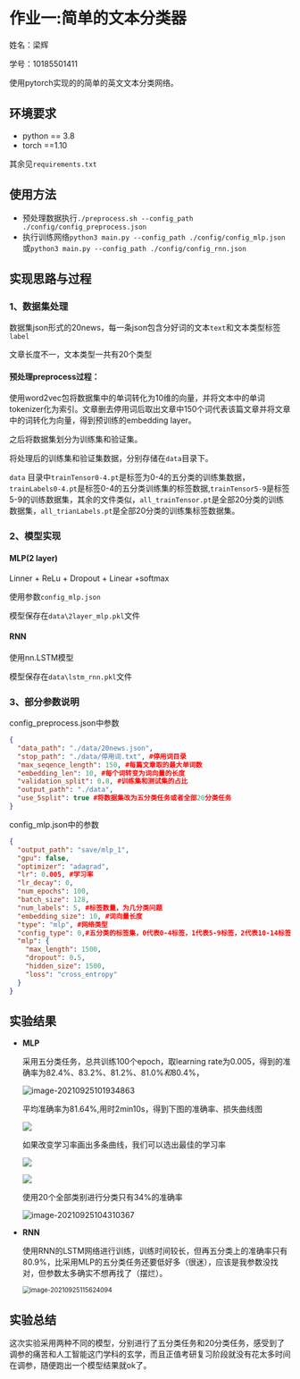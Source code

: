 # 作业一:简单的文本分类器

姓名：梁辉

学号：10185501411

使用pytorch实现的的简单的英文文本分类网络。

## 环境要求

- python == 3.8
- torch ==1.10

其余见`requirements.txt`

## 使用方法

- 预处理数据执行`./preprocess.sh --config_path ./config/config_preprocess.json `
- 执行训练网络`python3 main.py --config_path ./config/config_mlp.json`或`python3 main.py --config_path ./config/config_rnn.json`

## 实现思路与过程

### 1、数据集处理

数据集json形式的20news，每一条json包含分好词的文本`text`和文本类型标签`label`

文章长度不一，文本类型一共有20个类型

#### 预处理preprocess过程：

使用word2vec包将数据集中的单词转化为10维的向量，并将文本中的单词tokenizer化为索引。文章删去停用词后取出文章中150个词代表该篇文章并将文章中的词转化为向量，得到预训练的embedding layer。

之后将数据集划分为训练集和验证集。

将处理后的训练集和验证集数据，分别存储在`data`目录下。

`data` 目录中`trainTensor0-4.pt`是标签为0-4的五分类的训练集数据，`trainLabels0-4.pt`是标签0-4的五分类训练集的标签数据,`trainTensor5-9`是标签5-9的训练数据集，其余的文件类似，`all_trainTensor.pt`是全部20分类的训练数据集，`all_trianLabels.pt`是全部20分类的训练集标签数据集。

### 2、模型实现

#### MLP(2 layer)

Linner + ReLu + Dropout + Linear +softmax

使用参数`config_mlp.json`

模型保存在`data\2layer_mlp.pkl`文件

#### RNN

使用nn.LSTM模型

模型保存在`data\lstm_rnn.pkl`文件

### 3、部分参数说明

config_preprocess.json中参数

```json
{
  "data_path": "./data/20news.json",
  "stop_path": "./data/停用词.txt", #停用词目录
  "max_seqence_length": 150, #每篇文章取的最大单词数
  "embedding_len": 10, #每个词转变为词向量的长度
  "validation_split": 0.8, #训练集和测试集的占比
  "output_path": "./data", 
  "use_5split": true #将数据集改为五分类任务或者全部20分类任务
}
```

config_mlp.json中的参数

```json
{
  "output_path": "save/mlp_1",
  "gpu": false,
  "optimizer": "adagrad", 
  "lr": 0.005, #学习率
  "lr_decay": 0,
  "num_epochs": 100, 
  "batch_size": 128, 
  "num_labels": 5, #标签数量，为几分类问题
  "embedding_size": 10, #词向量长度
  "type": "mlp", #网络类型
  "config_type": 0,#五分类的标签集，0代表0-4标签，1代表5-9标签，2代表10-14标签，3代表15-19标签
  "mlp": {
    "max_length": 1500,
    "dropout": 0.5,
    "hidden_size": 1500,
    "loss": "cross_entropy"
  }
}
```



## 实验结果

- **MLP**

  采用五分类任务，总共训练100个epoch，取learning rate为$0.005$，得到的准确率为$82.4\%、83.2\%、81.2\%、81.0\%和80.4\%$，

  ![image-20210925101934863](C:\Users\14913\AppData\Roaming\Typora\typora-user-images\image-20210925101934863.png)

  平均准确率为$81.64\%$,用时2min10s，得到下图的准确率、损失曲线图

  ![](E:\.idea\大四上\当代人工智能\homework1\doc\mlp_acc_loss.jpg)

  如果改变学习率画出多条曲线，我们可以选出最佳的学习率

  ![](E:\.idea\大四上\当代人工智能\homework1\doc\all_mlp_acc.jpg)

  ![](E:\.idea\大四上\当代人工智能\homework1\doc\all_mlp_loss.jpg)

  使用20个全部类别进行分类只有$34\%$的准确率

  ![image-20210925104310367](C:\Users\14913\AppData\Roaming\Typora\typora-user-images\image-20210925104310367.png)

- **RNN**

  使用RNN的LSTM网络进行训练，训练时间较长，但再五分类上的准确率只有$80.9\%$，比采用MLP的五分类任务还要低好多（很迷），应该是我参数没找对，但参数太多确实不想再找了（摆烂）。
  
  <img src="C:\Users\14913\AppData\Roaming\Typora\typora-user-images\image-20210925115624094.png" alt="image-20210925115624094" style="zoom:80%;" />

## 实验总结

这次实验采用两种不同的模型，分别进行了五分类任务和20分类任务，感受到了调参的痛苦和人工智能这门学科的玄学，而且正值考研复习阶段就没有花太多时间在调参，随便跑出一个模型结果就ok了。

